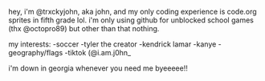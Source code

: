 hey, i'm @trxckyjohn, aka john, and my only coding experience is code.org sprites in fifth grade lol. i'm only using github for
unblocked school games (thx @octopro89) but other than that nothing.

my interests:
-soccer
-tyler the creator
-kendrick lamar
-kanye
-geography/flags
-tiktok (@i.am.j0hn_

i'm down in georgia whenever you need me byeeeee!!

<!---
trxckyjohn/trxckyjohn is a ✨ special ✨ repository because its `README.md` (this file) appears on your GitHub profile.
You can click the Preview link to take a look at your changes.
--->
